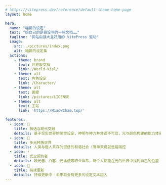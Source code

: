 ```yaml
---
# https://vitepress.dev/reference/default-theme-home-page
layout: home

hero:
  name: "喵锵的设定"
  text: "给自己的是兽设写的一些文档……"
  tagline: "网站由强大且好用的 VitePress 驱动"
  image:
    src: ./pictures/index.png
    alt: 喵锵的设定集
  actions:
    - theme: brand
      text: 世界观文档
      link: /World-Viel/
    - theme: alt
      text: 角色设定
      link: /Character/
    - theme: alt
      text: 画廊
      link: /pictures/LICENSE
    - theme: alt
      text: 主站
      link: 'https://MiaowCham.top/'

features:
  - icon: 🌟
    title: 神话与现代交融
    details: 基于现实世界的架空设定，神明与神力并非遥不可及，光与颜色构建的能力体系
  - icon: 🦊
    title: 多元种族世界
    details: 人类与兽人共存的混搭的和谐社会（简单来说就是福瑞控
  - icon: ⚡
    title: 光之契约者
    details: 唤光者、白客、光谕使等职业体系，每个人都能在光的世界中找到自己的位置
  - icon: 💭
    title: 持续更新
    details: 持续更新中！未来将会有更多的设定文本加入
---
```

